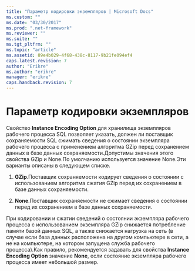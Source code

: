 ```yaml
---
title: "Параметр кодировки экземпляров | Microsoft Docs"
ms.custom: ""
ms.date: "03/30/2017"
ms.prod: ".net-framework"
ms.reviewer: ""
ms.suite: ""
ms.tgt_pltfrm: ""
ms.topic: "article"
ms.assetid: 89e4b029-4f68-438c-8117-9b21fe094ef4
caps.latest.revision: 7
author: "Erikre"
ms.author: "erikre"
manager: "erikre"
caps.handback.revision: 7
---
```

# Параметр кодировки экземпляров
Свойство **Instance Encoding Option** для хранилища экземпляров рабочего процесса SQL позволяет указать, должен ли поставщик сохраняемости SQL сжимать сведения о состоянии экземпляра рабочего процесса с применением алгоритма GZip перед сохранением данных в базе данных сохраняемости.Допустимы значения этого свойства GZip и None.По умолчанию используется значение None.Эти варианты описаны в следующем списке.  
  
1.  **GZip**.Поставщик сохраняемости кодирует сведения о состоянии с использованием алгоритма сжатия GZip перед их сохранением в базе данных сохраняемости.  
  
2.  **None**.Поставщик сохраняемости не сжимает сведения о состоянии перед их сохранением в базе данных сохраняемости.  
  
 При кодировании и сжатии сведений о состоянии экземпляра рабочего процесса с использованием экземпляра GZip снижается потребление памяти базой данных SQL, а также снижается нагрузка на сеть \(в случае если база данных расположена на другом компьютере в сети, а не на компьютере, на котором запущена служба рабочего процесса\).Как правило, рекомендуется задавать для свойства **Instance Encoding Option** значение **None**, если состояние экземпляра рабочего процесса имеет небольшой размер.